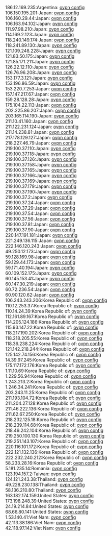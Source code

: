 186.12.169.235:Argentina: [ovpn config](vpn/186_12_169_235.ovpn)  
106.150.195.201:Japan: [ovpn config](vpn/106_150_195_201.ovpn)  
106.160.29.44:Japan: [ovpn config](vpn/106_160_29_44.ovpn)  
106.163.94.102:Japan: [ovpn config](vpn/106_163_94_102.ovpn)  
111.97.98.210:Japan: [ovpn config](vpn/111_97_98_210.ovpn)  
114.169.2.123:Japan: [ovpn config](vpn/114_169_2_123.ovpn)  
118.240.149.174:Japan: [ovpn config](vpn/118_240_149_174.ovpn)  
118.241.89.130:Japan: [ovpn config](vpn/118_241_89_130.ovpn)  
121.109.248.228:Japan: [ovpn config](vpn/121_109_248_228.ovpn)  
121.83.50.175:Japan: [ovpn config](vpn/121_83_50_175.ovpn)  
121.85.171.211:Japan: [ovpn config](vpn/121_85_171_211.ovpn)  
126.22.12.110:Japan: [ovpn config](vpn/126_22_12_110.ovpn)  
126.76.96.208:Japan: [ovpn config](vpn/126_76_96_208.ovpn)  
153.177.3.121:Japan: [ovpn config](vpn/153_177_3_121.ovpn)  
153.196.86.59:Japan: [ovpn config](vpn/153_196_86_59.ovpn)  
153.220.7.253:Japan: [ovpn config](vpn/153_220_7_253.ovpn)  
157.147.217.67:Japan: [ovpn config](vpn/157_147_217_67.ovpn)  
159.28.128.28:Japan: [ovpn config](vpn/159_28_128_28.ovpn)  
175.104.22.113:Japan: [ovpn config](vpn/175_104_22_113.ovpn)  
202.225.86.207:Japan: [ovpn config](vpn/202_225_86_207.ovpn)  
203.165.114.190:Japan: [ovpn config](vpn/203_165_114_190.ovpn)  
211.10.41.160:Japan: [ovpn config](vpn/211_10_41_160.ovpn)  
211.122.231.124:Japan: [ovpn config](vpn/211_122_231_124.ovpn)  
211.14.238.81:Japan: [ovpn config](vpn/211_14_238_81.ovpn)  
217.178.129.127:Japan: [ovpn config](vpn/217_178_129_127.ovpn)  
218.227.46.79:Japan: [ovpn config](vpn/218_227_46_79.ovpn)  
219.100.37.110:Japan: [ovpn config](vpn/219_100_37_110.ovpn)  
219.100.37.118:Japan: [ovpn config](vpn/219_100_37_118.ovpn)  
219.100.37.126:Japan: [ovpn config](vpn/219_100_37_126.ovpn)  
219.100.37.158:Japan: [ovpn config](vpn/219_100_37_158.ovpn)  
219.100.37.165:Japan: [ovpn config](vpn/219_100_37_165.ovpn)  
219.100.37.166:Japan: [ovpn config](vpn/219_100_37_166.ovpn)  
219.100.37.169:Japan: [ovpn config](vpn/219_100_37_169.ovpn)  
219.100.37.179:Japan: [ovpn config](vpn/219_100_37_179.ovpn)  
219.100.37.190:Japan: [ovpn config](vpn/219_100_37_190.ovpn)  
219.100.37.2:Japan: [ovpn config](vpn/219_100_37_2.ovpn)  
219.100.37.24:Japan: [ovpn config](vpn/219_100_37_24.ovpn)  
219.100.37.29:Japan: [ovpn config](vpn/219_100_37_29.ovpn)  
219.100.37.54:Japan: [ovpn config](vpn/219_100_37_54.ovpn)  
219.100.37.56:Japan: [ovpn config](vpn/219_100_37_56.ovpn)  
219.100.37.81:Japan: [ovpn config](vpn/219_100_37_81.ovpn)  
219.100.37.90:Japan: [ovpn config](vpn/219_100_37_90.ovpn)  
220.147.191.181:Japan: [ovpn config](vpn/220_147_191_181.ovpn)  
221.249.136.115:Japan: [ovpn config](vpn/221_249_136_115.ovpn)  
222.146.120.243:Japan: [ovpn config](vpn/222_146_120_243.ovpn)  
49.250.12.173:Japan: [ovpn config](vpn/49_250_12_173.ovpn)  
59.128.169.98:Japan: [ovpn config](vpn/59_128_169_98.ovpn)  
59.129.44.173:Japan: [ovpn config](vpn/59_129_44_173.ovpn)  
59.171.40.194:Japan: [ovpn config](vpn/59_171_40_194.ovpn)  
60.109.152.175:Japan: [ovpn config](vpn/60_109_152_175.ovpn)  
60.145.153.41:Japan: [ovpn config](vpn/60_145_153_41.ovpn)  
60.147.30.219:Japan: [ovpn config](vpn/60_147_30_219.ovpn)  
60.72.236.54:Japan: [ovpn config](vpn/60_72_236_54.ovpn)  
60.90.120.62:Japan: [ovpn config](vpn/60_90_120_62.ovpn)  
106.243.243.206:Korea Republic of: [ovpn config](vpn/106_243_243_206.ovpn)  
110.12.253.37:Korea Republic of: [ovpn config](vpn/110_12_253_37.ovpn)  
110.14.24.39:Korea Republic of: [ovpn config](vpn/110_14_24_39.ovpn)  
112.161.89.167:Korea Republic of: [ovpn config](vpn/112_161_89_167.ovpn)  
114.205.124.186:Korea Republic of: [ovpn config](vpn/114_205_124_186.ovpn)  
115.93.147.22:Korea Republic of: [ovpn config](vpn/115_93_147_22.ovpn)  
118.217.190.202:Korea Republic of: [ovpn config](vpn/118_217_190_202.ovpn)  
118.218.205.55:Korea Republic of: [ovpn config](vpn/118_218_205_55.ovpn)  
118.36.238.224:Korea Republic of: [ovpn config](vpn/118_36_238_224.ovpn)  
121.142.218.244:Korea Republic of: [ovpn config](vpn/121_142_218_244.ovpn)  
125.142.74.156:Korea Republic of: [ovpn config](vpn/125_142_74_156.ovpn)  
14.39.97.245:Korea Republic of: [ovpn config](vpn/14_39_97_245.ovpn)  
175.117.172.176:Korea Republic of: [ovpn config](vpn/175_117_172_176.ovpn)  
1.11.10.69:Korea Republic of: [ovpn config](vpn/1_11_10_69.ovpn)  
1.229.56.94:Korea Republic of: [ovpn config](vpn/1_229_56_94.ovpn)  
1.243.213.2:Korea Republic of: [ovpn config](vpn/1_243_213_2.ovpn)  
1.246.34.241:Korea Republic of: [ovpn config](vpn/1_246_34_241.ovpn)  
203.243.11.25:Korea Republic of: [ovpn config](vpn/203_243_11_25.ovpn)  
211.193.104.72:Korea Republic of: [ovpn config](vpn/211_193_104_72.ovpn)  
211.204.27.128:Korea Republic of: [ovpn config](vpn/211_204_27_128.ovpn)  
211.46.222.136:Korea Republic of: [ovpn config](vpn/211_46_222_136.ovpn)  
211.62.67.250:Korea Republic of: [ovpn config](vpn/211_62_67_250.ovpn)  
218.232.125.18:Korea Republic of: [ovpn config](vpn/218_232_125_18.ovpn)  
218.239.114.68:Korea Republic of: [ovpn config](vpn/218_239_114_68.ovpn)  
218.49.242.104:Korea Republic of: [ovpn config](vpn/218_49_242_104.ovpn)  
219.250.100.130:Korea Republic of: [ovpn config](vpn/219_250_100_130.ovpn)  
219.251.143.107:Korea Republic of: [ovpn config](vpn/219_251_143_107.ovpn)  
220.116.101.172:Korea Republic of: [ovpn config](vpn/220_116_101_172.ovpn)  
222.121.132.136:Korea Republic of: [ovpn config](vpn/222_121_132_136.ovpn)  
222.232.240.212:Korea Republic of: [ovpn config](vpn/222_232_240_212.ovpn)  
58.233.28.16:Korea Republic of: [ovpn config](vpn/58_233_28_16.ovpn)  
5.181.235.14:Romania: [ovpn config](vpn/5_181_235_14.ovpn)  
123.194.157.2:Taiwan: [ovpn config](vpn/123_194_157_2.ovpn)  
124.121.243.38:Thailand: [ovpn config](vpn/124_121_243_38.ovpn)  
49.228.230.138:Thailand: [ovpn config](vpn/49_228_230_138.ovpn)  
58.136.210.80:Thailand: [ovpn config](vpn/58_136_210_80.ovpn)  
163.182.174.159:United States: [ovpn config](vpn/163_182_174_159.ovpn)  
173.198.248.39:United States: [ovpn config](vpn/173_198_248_39.ovpn)  
24.19.214.84:United States: [ovpn config](vpn/24_19_214_84.ovpn)  
68.66.80.141:United States: [ovpn config](vpn/68_66_80_141.ovpn)  
1.53.140.41:Viet Nam: [ovpn config](vpn/1_53_140_41.ovpn)  
42.113.38.186:Viet Nam: [ovpn config](vpn/42_113_38_186.ovpn)  
42.118.97.142:Viet Nam: [ovpn config](vpn/42_118_97_142.ovpn)  
